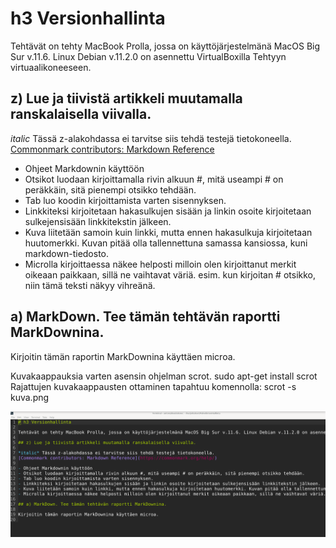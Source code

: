 # h3 Versionhallinta

Tehtävät on tehty MacBook Prolla, jossa on käyttöjärjestelmänä MacOS Big Sur v.11.6. Linux Debian v.11.2.0 on asennettu VirtualBoxilla Tehtyyn virtuaalikoneeseen.

## z) Lue ja tiivistä artikkeli muutamalla ranskalaisella viivalla.

*italic* Tässä z-alakohdassa ei tarvitse siis tehdä testejä tietokoneella.
[Commonmark contributors: Markdown Reference](https://commonmark.org/help/)
 
- Ohjeet Markdownin käyttöön
- Otsikot luodaan kirjoittamalla rivin alkuun #, mitä useampi # on peräkkäin, sitä pienempi otsikko tehdään.
- Tab luo koodin kirjoittamista varten sisennyksen.
- Linkkiteksi kirjoitetaan hakasulkujen sisään ja linkin osoite kirjoitetaan sulkejensisään linkkitekstin jälkeen.
- Kuva liitetään samoin kuin linkki, mutta ennen hakasulkuja kirjoitetaan huutomerkki. Kuvan pitää olla tallennettuna samassa kansiossa, kuni markdown-tiedosto.
- Microlla kirjoittaessa näkee helposti milloin olen kirjoittanut merkit oikeaan paikkaan, sillä ne vaihtavat väriä. esim. kun kirjoitan # otsikko, niin tämä teksti näkyy vihreänä.

## a) MarkDown. Tee tämän tehtävän raportti MarkDownina.

Kirjoitin tämän raportin MarkDownina käyttäen microa.

Kuvakaappauksia varten asensin ohjelman scrot.
	sudo apt-get install scrot
Rajattujen kuvakaappausten ottaminen tapahtuu komennolla:
	scrot -s kuva.png
	

![Kuvakaappaus](kuva0.png)

